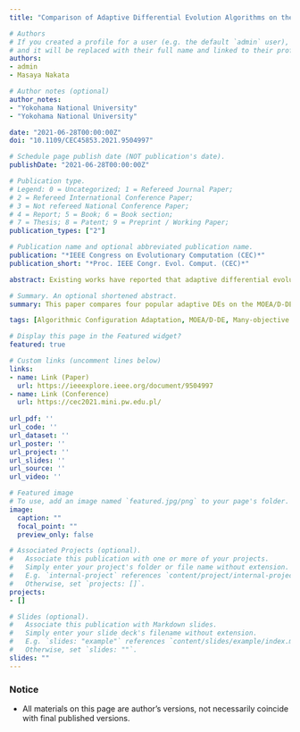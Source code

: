 ```yaml
---
title: "Comparison of Adaptive Differential Evolution Algorithms on the MOEA/D-DE Framework"

# Authors
# If you created a profile for a user (e.g. the default `admin` user), write the username (folder name) here 
# and it will be replaced with their full name and linked to their profile.
authors:
- admin
- Masaya Nakata

# Author notes (optional)
author_notes:
- "Yokohama National University"
- "Yokohama National University"

date: "2021-06-28T00:00:00Z"
doi: "10.1109/CEC45853.2021.9504997"

# Schedule page publish date (NOT publication's date).
publishDate: "2021-06-28T00:00:00Z"

# Publication type.
# Legend: 0 = Uncategorized; 1 = Refereed Journal Paper;
# 2 = Refereed International Conference Paper;
# 3 = Not refereed National Conference Paper;
# 4 = Report; 5 = Book; 6 = Book section;
# 7 = Thesis; 8 = Patent; 9 = Preprint / Working Paper; 
publication_types: ["2"]

# Publication name and optional abbreviated publication name.
publication: "*IEEE Congress on Evolutionary Computation (CEC)*"
publication_short: "*Proc. IEEE Congr. Evol. Comput. (CEC)*"

abstract: Existing works have reported that adaptive differential evolution algorithms, i.e., adaptive DEs, improve the MOEA/D-DE algorithm, but this result is limited to small-scale multi-objective optimization problems. This paper compares four popular adaptive DEs on the MOEA/D-DE framework to evaluate their scalability to the number of decision variables and objectives. Specifically, we employ jDE, JADE, EPSDE, and SaDE in this paper. Our experimental results provide the following novel observations. MOEA/D-DE with JADE derives the best average rank on small-scale problems. However, the performances of MOEA/D-DE with JADE, EPSDE, and SaDE gradually degrade with the increase of the problem scale. In contrast, jDE stably improves the performance of MOEA/D-DE on large-scale problems employed in this paper (i.e., 11 objectives and 100 decision variables). Thus, we find a critical tradeoff among adaptive DEs in terms of the scalability of the MOEA/D-DE framework; a statistical adaption like JADE is suitable for small-scale problems, but a randomization adaptation like jDE is effective with the increase of the problem scale. Our results also suggest that parameter-only adaptation can be suitable for MOEA/D-DE regardless of the problem scale.

# Summary. An optional shortened abstract.
summary: This paper compares four popular adaptive DEs on the MOEA/D-DE framework to evaluate their scalability to the number of decision variables and objectives. Specifically, we employ jDE, JADE, EPSDE, and SaDE in this paper. Our experimental results provide several novel observations.

tags: [Algorithmic Configuration Adaptation, MOEA/D-DE, Many-objective Optimization]

# Display this page in the Featured widget?
featured: true

# Custom links (uncomment lines below)
links:
- name: Link (Paper)
  url: https://ieeexplore.ieee.org/document/9504997
- name: Link (Conference)
  url: https://cec2021.mini.pw.edu.pl/
 
url_pdf: ''
url_code: ''
url_dataset: ''
url_poster: ''
url_project: ''
url_slides: ''
url_source: ''
url_video: ''

# Featured image
# To use, add an image named `featured.jpg/png` to your page's folder. 
image:
  caption: ""
  focal_point: ""
  preview_only: false

# Associated Projects (optional).
#   Associate this publication with one or more of your projects.
#   Simply enter your project's folder or file name without extension.
#   E.g. `internal-project` references `content/project/internal-project/index.md`.
#   Otherwise, set `projects: []`.
projects:
- []

# Slides (optional).
#   Associate this publication with Markdown slides.
#   Simply enter your slide deck's filename without extension.
#   E.g. `slides: "example"` references `content/slides/example/index.md`.
#   Otherwise, set `slides: ""`.
slides: ""
---
```


### Notice

- All materials on this page are author’s versions, not necessarily coincide with final published versions.